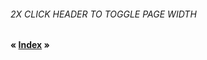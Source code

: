 ###### 2X CLICK HEADER TO TOGGLE PAGE WIDTH
#### &laquo; [Index]({{site.baseurl}}/index.md) &raquo;
###### &nbsp;
